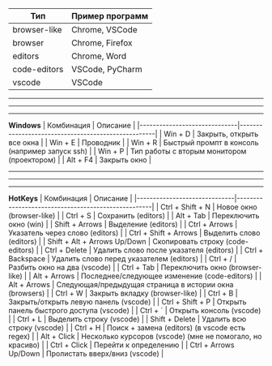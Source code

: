 | **Тип**          | **Пример программ**                |
|------------------|------------------------------|
| browser-like     | Chrome, VSCode               |
| browser          | Chrome, Firefox              |
| editors          | Chrome, Word                 |
| code-editors     | VSCode, PyCharm              |
| vscode           | VSCode                       |


___
---
***
**Windows**
| Комбинация                   | Описание                                           |
|------------------------------|----------------------------------------------------|
| Win + D                      | Закрыть, открыть все окна                          |
| Win + E                      | Проводник                                          |
| Win + R                      | Быстрый промпт в консоль (например запуск ssh)    |
| Win + P                      | Тип работы с вторым монитором (проектором)        |
| Alt + F4                     | Закрыть окно                                       |

___
---
***

**HotKeys**
| Комбинация                   | Описание                                           |
|------------------------------|----------------------------------------------------|
| Ctrl + Shift + N             | Новое окно (browser-like)                          |
| Ctrl + S                     | Сохранить (editors)                                |
| Alt + Tab                    | Переключить окно (win)                            |
| Shift + Arrows               | Выделение (editors)                                |
| Ctrl + Arrows                | Указатель через слово (editors)                    |
| Ctrl + Shift + Arrows        | Выделить слово (editors)                           |
| Shift + Alt + Arrows Up/Down | Скопировать строку (code-editors)                 |
| Ctrl + Delete                | Удалить слово после указателя (editors)           |
| Ctrl + Backspace             | Удалить слово перед указателем (editors)          |
| Ctrl + /                     | Разбить окно на два (vscode)                       |
| Ctrl + Tab                   | Переключить окно (browser-like)                    |
| Alt + Arrows                 | Последнее/следующее изменение (code-editors)       |
| Alt + Arrows                 | Следующая/предыдущая страница в истории окна (browsers) |
| Ctrl + W                     | Закрыть вкладку (browser-like)                     |
| Ctrl + B                     | Закрыть/открыть левую панель (vscode)             |
| Ctrl + Shift + P             | Открыть панель быстрого доступа (vscode)           |
| Ctrl + `                     | Открыть консоль (vscode)                           |
| Ctrl + L                     | Выделить строку (vscode)                           |
| Shift + Delete               | Удалить всю строку (vscode)                        |
| Ctrl + H                     | Поиск + замена (editors) (в vscode есть regex)    |
| Alt + Click                  | Несколько курсоров (vscode) (мне не помогало, но красиво) |
| Ctrl + Click                 | Перейти к определению                              |
| Ctrl + Arrows Up/Down       | Пролистать вверх/вниз (vscode)                     |
